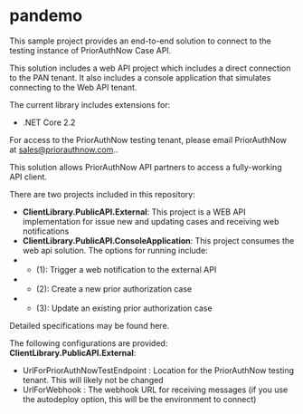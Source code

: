 # pandemo
This sample project provides an end-to-end solution to connect to the testing instance of PriorAuthNow Case API.  

This solution includes a web API project which includes a direct connection to the PAN tenant. It also includes a console application that simulates connecting to the Web API tenant.

The current library includes extensions for:
- .NET Core 2.2

For access to the PriorAuthNow testing tenant, please email PriorAuthNow at sales@priorauthnow.com..

This solution allows PriorAuthNow API partners to access a fully-working API client.

There are two projects included in this repository:
- <b>ClientLibrary.PublicAPI.External</b>: This project is a WEB API implementation for issue new and updating cases and receiving web notifications
- <b>ClientLibrary.PublicAPI.ConsoleApplication</b>: This project consumes the web api solution. The options for running include:
- - (1): Trigger a web notification to the external API 
- - (2): Create a new prior authorization case
- - (3): Update an existing prior authorization case

Detailed specifications may be found here. 

The following configurations are provided:
<b>ClientLibrary.PublicAPI.External</b>:
- UrlForPriorAuthNowTestEndpoint : Location for the PriorAuthNow testing tenant. This will likely not be changed
- UrlForWebhook : The webhook URL for receiving messages (if you use the autodeploy option, this will be the environment to connect)
